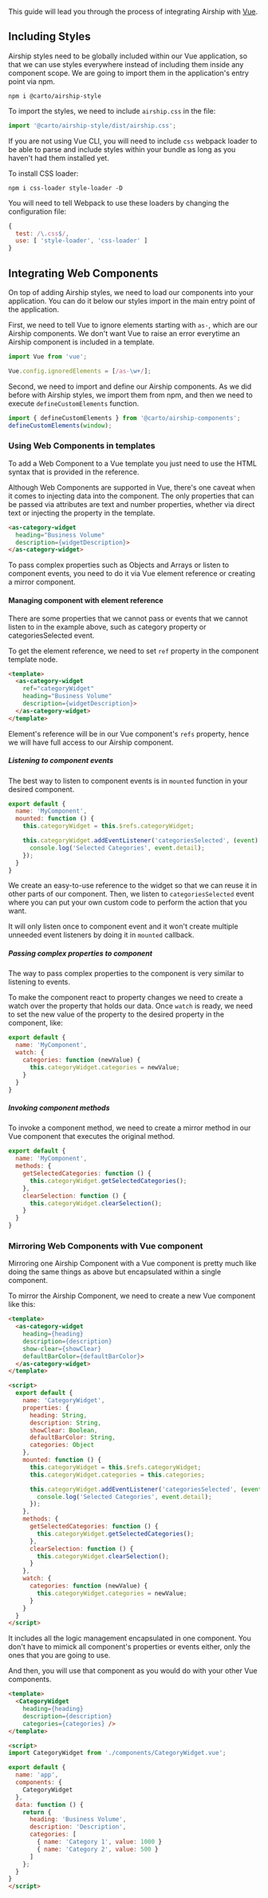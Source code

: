 This guide will lead you through the process of integrating Airship with [Vue](https://vuejs.org/).

## Including Styles
Airship styles need to be globally included within our Vue application, so that we can use styles everywhere instead of including them inside any component scope. We are going to import them in the application's entry point via npm.

```
npm i @carto/airship-style
```

To import the styles, we need to include `airship.css` in the file:
```js
import '@carto/airship-style/dist/airship.css';
```

If you are not using Vue CLI, you will need to include `css` webpack loader to be able to parse and include styles within your bundle as long as you haven't had them installed yet.

To install CSS loader:
```
npm i css-loader style-loader -D
```

You will need to tell Webpack to use these loaders by changing the configuration file:
```js
{
  test: /\.css$/,
  use: [ 'style-loader', 'css-loader' ]
}
```

## Integrating Web Components
On top of adding Airship styles, we need to load our components into your application. You can do it below our styles import in the main entry point of the application.

First, we need to tell Vue to ignore elements starting with `as-`, which are our Airship components. We don't want Vue to raise an error everytime an Airship component is included in a template.

```js
import Vue from 'vue';

Vue.config.ignoredElements = [/as-\w+/];
```

Second, we need to import and define our Airship components. As we did before with Airship styles, we import them from npm, and then we need to execute `defineCustomElements` function.

```js
import { defineCustomElements } from '@carto/airship-components';
defineCustomElements(window);
```

### Using Web Components in templates
To add a Web Component to a Vue template you just need to use the HTML syntax that is provided in the reference.

Although Web Components are supported in Vue, there's one caveat when it comes to injecting data into the component. The only properties that can be passed via attributes are text and number properties, whether via direct text or injecting the property in the template.

```html
<as-category-widget
  heading="Business Volume"
  description={widgetDescription}>
</as-category-widget>
```

To pass complex properties such as Objects and Arrays or listen to component events, you need to do it via Vue element reference or creating a mirror component.

#### Managing component with element reference
There are some properties that we cannot pass or events that we cannot listen to in the example above, such as category property or categoriesSelected event.

To get the element reference, we need to set `ref` property in the component template node.

```html
<template>
  <as-category-widget
    ref="categoryWidget"
    heading="Business Volume"
    description={widgetDescription}>
  </as-category-widget>
</template>
```

Element's reference will be in our Vue component's `refs` property, hence we will have full access to our Airship component.

##### Listening to component events
The best way to listen to component events is in `mounted` function in your desired component.

```js
export default {
  name: 'MyComponent',
  mounted: function () {
    this.categoryWidget = this.$refs.categoryWidget;

    this.categoryWidget.addEventListener('categoriesSelected', (event) => {
      console.log('Selected Categories', event.detail);
    });
  }
}
```

We create an easy-to-use reference to the widget so that we can reuse it in other parts of our component. Then, we listen to `categoriesSelected` event where you can put your own custom code to perform the action that you want.

It will only listen once to component event and it won't create multiple unneeded event listeners by doing it in `mounted` callback.

##### Passing complex properties to component
The way to pass complex properties to the component is very similar to listening to events.

To make the component react to property changes we need to create a watch over the property that holds our data. Once `watch` is ready, we need to set the new value of the property to the desired property in the component, like:

```js
export default {
  name: 'MyComponent',
  watch: {
    categories: function (newValue) {
      this.categoryWidget.categories = newValue;
    }
  }
}
```

##### Invoking component methods
To invoke a component method, we need to create a mirror method in our Vue component that executes the original method.

```js
export default {
  name: 'MyComponent',
  methods: {
    getSelectedCategories: function () {
      this.categoryWidget.getSelectedCategories();
    },
    clearSelection: function () {
      this.categoryWidget.clearSelection();
    }
  }
}
```

### Mirroring Web Components with Vue component
Mirroring one Airship Component with a Vue component is pretty much like doing the same things as above but encapsulated within a single component.

To mirror the Airship Component, we need to create a new Vue component like this:

```html
<template>
  <as-category-widget
    heading={heading}
    description={description}
    show-clear={showClear}
    defaultBarColor={defaultBarColor}>
  </as-category-widget>
</template>

<script>
  export default {
    name: 'CategoryWidget',
    properties: {
      heading: String,
      description: String,
      showClear: Boolean,
      defaultBarColor: String,
      categories: Object
    },
    mounted: function () {
      this.categoryWidget = this.$refs.categoryWidget;
      this.categoryWidget.categories = this.categories;

      this.categoryWidget.addEventListener('categoriesSelected', (event) => {
        console.log('Selected Categories', event.detail);
      });
    },
    methods: {
      getSelectedCategories: function () {
        this.categoryWidget.getSelectedCategories();
      },
      clearSelection: function () {
        this.categoryWidget.clearSelection();
      }
    },
    watch: {
      categories: function (newValue) {
        this.categoryWidget.categories = newValue;
      }
    }
  }
</script>
```

It includes all the logic management encapsulated in one component. You don't have to mimick all component's properties or events either, only the ones that you are going to use.

And then, you will use that component as you would do with your other Vue components.

```html
<template>
  <CategoryWidget
    heading={heading}
    description={description}
    categories={categories} />
</template>

<script>
import CategoryWidget from './components/CategoryWidget.vue';

export default {
  name: 'app',
  components: {
    CategoryWidget
  },
  data: function () {
    return {
      heading: 'Business Volume',
      description: 'Description',
      categories: [
        { name: 'Category 1', value: 1000 }
        { name: 'Category 2', value: 500 }
      ]
    };
  }
}
</script>
```
